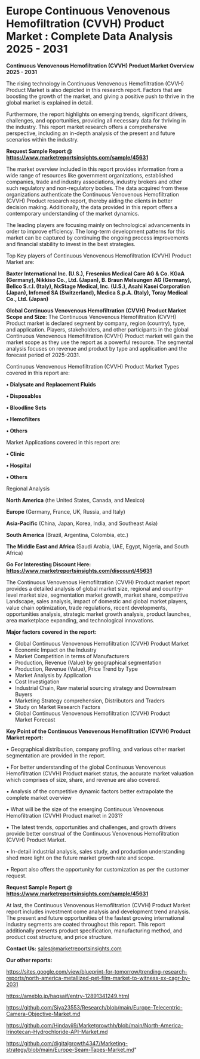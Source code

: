 # Europe Continuous Venovenous Hemofiltration (CVVH) Product Market : Complete Data Analysis 2025 - 2031

<Strong> Continuous Venovenous Hemofiltration (CVVH) Product Market Overview 2025 - 2031</strong>

The rising technology in Continuous Venovenous Hemofiltration (CVVH) Product Market is also depicted in this research report. Factors that are boosting the growth of the market, and giving a positive push to thrive in the global market is explained in detail.

Furthermore, the report highlights on emerging trends, significant drivers, challenges, and opportunities, providing all necessary data for thriving in the industry. This report market research offers a comprehensive perspective, including an in-depth analysis of the present and future scenarios within the industry.

<strong>Request Sample Report @ <a href=https://www.marketreportsinsights.com/sample/45631>https://www.marketreportsinsights.com/sample/45631</a></strong>

The market overview included in this report provides information from a wide range of resources like government organizations, established companies, trade and industry associations, industry brokers and other such regulatory and non-regulatory bodies. The data acquired from these organizations authenticate the Continuous Venovenous Hemofiltration (CVVH) Product research report, thereby aiding the clients in better decision making. Additionally, the data provided in this report offers a contemporary understanding of the market dynamics.

The leading players are focusing mainly on technological advancements in order to improve efficiency. The long-term development patterns for this market can be captured by continuing the ongoing process improvements and financial stability to invest in the best strategies.

Top Key players of Continuous Venovenous Hemofiltration (CVVH) Product Market are:

<strong>Baxter International Inc. (U.S.), Fresenius Medical Care AG & Co. KGaA (Germany), Nikkiso Co., Ltd. (Japan), B. Braun Melsungen AG (Germany), Bellco S.r.l. (Italy), NxStage Medical, Inc. (U.S.), Asahi Kasei Corporation (Japan), Infomed SA (Switzerland), Medica S.p.A. (Italy), Toray Medical Co., Ltd. (Japan)</strong>

<strong><b>Global Continuous Venovenous Hemofiltration (CVVH) Product Market Scope and Size:</b></strong>
The Continuous Venovenous Hemofiltration (CVVH) Product market is declared segment by company, region (country), type, and application. Players, stakeholders, and other participants in the global Continuous Venovenous Hemofiltration (CVVH) Product market will gain the market scope as they use the report as a powerful resource. The segmental analysis focuses on revenue and product by type and application and the forecast period of 2025-2031.

Continuous Venovenous Hemofiltration (CVVH) Product Market Types covered in this report are:

<strong>•  Dialysate and Replacement Fluids

•  Disposables

•  Bloodline Sets

•  Hemofilters

•  Others</strong>

Market Applications covered in this report are:

<strong>•  Clinic

•  Hospital

•  Others</strong> 

Regional Analysis

<strong>North America</strong> (the United States, Canada, and Mexico)

<strong>Europe</strong> (Germany, France, UK, Russia, and Italy)

<strong>Asia-Pacific</strong> (China, Japan, Korea, India, and Southeast Asia)

<strong>South America</strong> (Brazil, Argentina, Colombia, etc.)

<strong>The Middle East and Africa</strong> (Saudi Arabia, UAE, Egypt, Nigeria, and South Africa)

<strong>Go For Interesting Discount Here: <a href=https://www.marketreportsinsights.com/discount/45631>https://www.marketreportsinsights.com/discount/45631</a></strong>

The Continuous Venovenous Hemofiltration (CVVH) Product market report provides a detailed analysis of global market size, regional and country-level market size, segmentation market growth, market share, competitive Landscape, sales analysis, impact of domestic and global market players, value chain optimization, trade regulations, recent developments, opportunities analysis, strategic market growth analysis, product launches, area marketplace expanding, and technological innovations.

<strong><b>Major factors covered in the report:</b></strong>
<ul>
  <li>Global Continuous Venovenous Hemofiltration (CVVH) Product Market </li>
  <li>Economic Impact on the Industry</li>
  <li>Market Competition in terms of Manufacturers</li>
  <li>Production, Revenue (Value) by geographical segmentation</li>
  <li>Production, Revenue (Value), Price Trend by Type</li>
  <li>Market Analysis by Application</li>
  <li>Cost Investigation</li>
  <li>Industrial Chain, Raw material sourcing strategy and Downstream Buyers</li>
  <li>Marketing Strategy comprehension, Distributors and Traders</li>
  <li>Study on Market Research Factors</li>
  <li>Global Continuous Venovenous Hemofiltration (CVVH) Product Market Forecast</li>
</ul>

<strong><b>Key Point of the Continuous Venovenous Hemofiltration (CVVH) Product Market report:</b></strong>

• Geographical distribution, company profiling, and various other market segmentation are provided in the report.

• For better understanding of the global Continuous Venovenous Hemofiltration (CVVH) Product market status, the accurate market valuation which comprises of size, share, and revenue are also covered.

• Analysis of the competitive dynamic factors better extrapolate the complete market overview

• What will be the size of the emerging Continuous Venovenous Hemofiltration (CVVH) Product market in 2031?

• The latest trends, opportunities and challenges, and growth drivers provide better construal of the Continuous Venovenous Hemofiltration (CVVH) Product Market.

• In-detail industrial analysis, sales study, and production understanding shed more light on the future market growth rate and scope.

• Report also offers the opportunity for customization as per the customer request.

<strong>Request Sample Report @ <a href=https://www.marketreportsinsights.com/sample/45631>https://www.marketreportsinsights.com/sample/45631</a></strong>

At last, the Continuous Venovenous Hemofiltration (CVVH) Product Market report includes investment come analysis and development trend analysis. The present and future opportunities of the fastest growing international industry segments are coated throughout this report. This report additionally presents product specification, manufacturing method, and product cost structure, and price structure.

<strong>Contact Us:</strong>
sales@marketreportsinsights.com

<strong>Our other reports:</strong>

<a href=https://sites.google.com/view/blueprint-for-tomorrow/trending-research-reports/north-america-metallized-pet-film-market-to-witness-xx-cagr-by-2031>https://sites.google.com/view/blueprint-for-tomorrow/trending-research-reports/north-america-metallized-pet-film-market-to-witness-xx-cagr-by-2031</a>

<a href=https://ameblo.jp/haqsaif/entry-12891341249.html>https://ameblo.jp/haqsaif/entry-12891341249.html</a>

<a href=https://github.com/Siya23553/Research/blob/main/Europe-Telecentric-Camera-Objective-Market.md>https://github.com/Siya23553/Research/blob/main/Europe-Telecentric-Camera-Objective-Market.md</a>

<a href=https://github.com/Hindavii9/Marketgrowthh/blob/main/North-America-Irinotecan-Hydrochloride-API-Market.md>https://github.com/Hindavii9/Marketgrowthh/blob/main/North-America-Irinotecan-Hydrochloride-API-Market.md</a>

<a href=https://github.com/digitalgrowth4347/Marketing-strategy/blob/main/Europe-Seam-Tapes-Market.md>https://github.com/digitalgrowth4347/Marketing-strategy/blob/main/Europe-Seam-Tapes-Market.md</a>"
